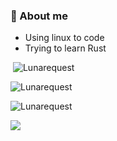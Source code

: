 
### 🔭 About me
- Using linux to code
- Trying to learn Rust

<p>&nbsp;<img align="centre" src="https://github-readme-stats.vercel.app/api?username=Angxddeep&show_icons=true&locale=en&theme=nord" alt="Lunarequest" /></p>

<p><img align="centre" src="https://github-readme-streak-stats.herokuapp.com/?user=Angxddeep&theme=nord" alt="Lunarequest" /></p>

<p><img align="centre" src="https://github-readme-stats.vercel.app/api/top-langs?username=Angxddeep&show_icons=true&locale=en&layout=compact&theme=nord" alt="Lunarequest" /></p>

![](https://komarev.com/ghpvc/?username=Angxddeep&color=blue)

